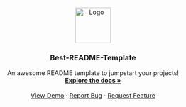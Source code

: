 <br />
<p align="center">
  <a href="https://www.google.com/search?q=data+structures&rlz=1C5CHFA_enUS727US727&sxsrf=ALeKk02hVgKcKMZqC-zQl6vT8DCuIw5Xbw:1601350321164&tbm=isch&source=iu&ictx=1&fir=0fluhbtvvqu7uM%252CyJaV-eFQ03ZuSM%252C_&vet=1&usg=AI4_-kRKGF0sgz6q0zTJE92g_I9zeaaLkA&sa=X&ved=2ahUKEwic1rboto3sAhVaV80KHZ2pA6QQ_h16BAgGEAU#imgrc=0fluhbtvvqu7uM">
    <img src="https://www.google.com/search?q=data+structures&rlz=1C5CHFA_enUS727US727&sxsrf=ALeKk02hVgKcKMZqC-zQl6vT8DCuIw5Xbw:1601350321164&tbm=isch&source=iu&ictx=1&fir=0fluhbtvvqu7uM%252CyJaV-eFQ03ZuSM%252C_&vet=1&usg=AI4_-kRKGF0sgz6q0zTJE92g_I9zeaaLkA&sa=X&ved=2ahUKEwic1rboto3sAhVaV80KHZ2pA6QQ_h16BAgGEAU#imgrc=0fluhbtvvqu7uM" alt="Logo" width="80" height="80">
  </a>

  <h3 align="center">Best-README-Template</h3>

  <p align="center">
    An awesome README template to jumpstart your projects!
    <br />
    <a href="https://github.com/othneildrew/Best-README-Template"><strong>Explore the docs »</strong></a>
    <br />
    <br />
    <a href="https://github.com/othneildrew/Best-README-Template">View Demo</a>
    ·
    <a href="https://github.com/othneildrew/Best-README-Template/issues">Report Bug</a>
    ·
    <a href="https://github.com/othneildrew/Best-README-Template/issues">Request Feature</a>
  </p>
</p>


